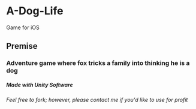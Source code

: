 # A-Dog-Life
Game for iOS

<h2>Premise</h2>
<h3>Adventure game where fox tricks a family into thinking he is a dog</h3>

<h5>Made with Unity Software</h5>
<h6>Feel free to fork; however, please contact me if you'd like to use for profit</h6>
